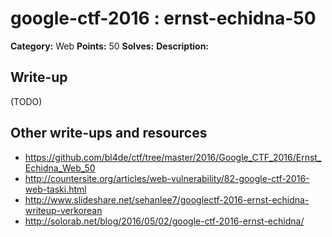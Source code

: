 # google-ctf-2016 : ernst-echidna-50

**Category:** Web
**Points:** 50
**Solves:** 
**Description:**



## Write-up

(TODO)

## Other write-ups and resources

* https://github.com/bl4de/ctf/tree/master/2016/Google_CTF_2016/Ernst_Echidna_Web_50
* http://countersite.org/articles/web-vulnerability/82-google-ctf-2016-web-taski.html
* http://www.slideshare.net/sehanlee7/googlectf-2016-ernst-echidna-writeup-verkorean
* http://solorab.net/blog/2016/05/02/google-ctf-2016-ernst-echidna/

